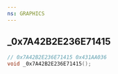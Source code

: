 ```yaml
---
ns: GRAPHICS
---
```

## _0x7A42B2E236E71415

```c
// 0x7A42B2E236E71415 0x431AA036
void _0x7A42B2E236E71415();
```


